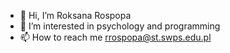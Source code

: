 - 👋 Hi, I’m Roksana Rospopa 
- 👀 I’m interested in psychology and programming 
- 📫 How to reach me rrospopa@st.swps.edu.pl

<!---
panzinko/panzinko is a ✨ special ✨ repository because its `README.md` (this file) appears on your GitHub profile.
You can click the Preview link to take a look at your changes.
--->
